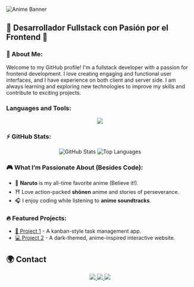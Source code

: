 
![Anime Banner](https://i.imgur.com/EOdnwEX.png) <!-- Replace this link with one to an anime-themed image -->


## 🌟 Desarrollador Fullstack con Pasión por el Frontend 🌟

### 🌸 About Me:
Welcome to my GitHub profile! I'm a fullstack developer with a passion for frontend development. I love creating engaging and functional user interfaces, and I have experience on both client and server side. I am always learning and exploring new technologies to improve my skills and contribute to exciting projects.

<h3 align="left">Languages and Tools:</h3>
<p align="center">
  <a href="https://skillicons.dev">
    <img src="https://skillicons.dev/icons?i=git,bootstrap,css,html,js,ts,sass,mongodb,postman,redux,express,figma,github,java,mysql,netlify,nodejs,npm,react,tailwind,vercel,vite,vscode,angular,powershell" />
  </a>
</p>


### ⚡ GitHub Stats:
<p align="center">
  <img src="https://github-readme-stats.vercel.app/api?username=arodriguez-20199620&show_icons=true&theme=tokyonight&hide_border=true" alt="GitHub Stats" />
  <img src="https://github-readme-stats.vercel.app/api/top-langs/?username=arodriguez-20199620&layout=compact&theme=tokyonight&hide_border=true" alt="Top Languages" />
</p>

### 🎮 What I’m Passionate About (Besides Code):
- 🍥 **Naruto** is my all-time favorite anime (Believe it!).
- ⛩️ Love action-packed **shōnen** anime and stories of perseverance.
- 🎧 I enjoy coding while listening to **anime soundtracks**.

### 🔥 Featured Projects:
- [🎴 Project 1](https://github.com/yourusername/project1) - A kanban-style task management app.
- [💻 Project 2](https://github.com/yourusername/project2) - A dark-themed, anime-inspired interactive website.

## 🌍 Contact
<p align="center">
  <a href="https://skillicons.dev">
    <img src="https://skillicons.dev/icons?i=linkedin" />
  </a>
    <a href="https://skillicons.dev">
    <img src="https://skillicons.dev/icons?i=twitter" />
  </a>
    </a>
  <a href="https://skillicons.dev">
    <img src="https://skillicons.dev/icons?i=instagram" />
  </a>
</p>



